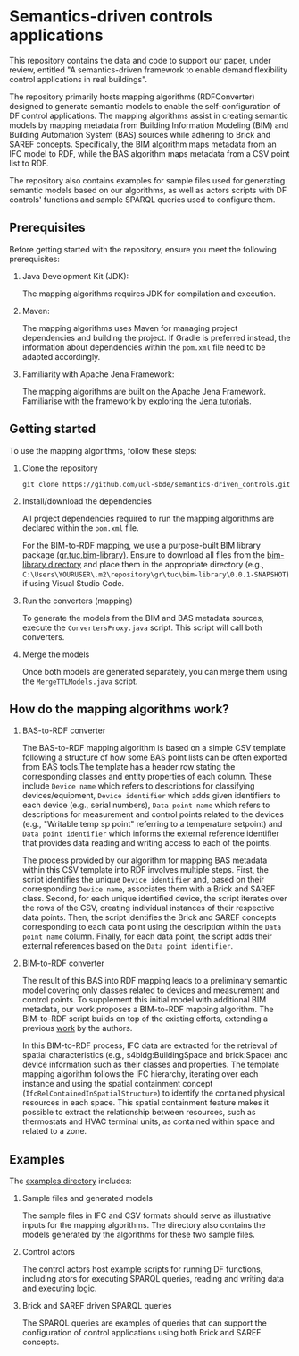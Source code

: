 # Semantics-driven controls applications

This repository contains the data and code to support our paper, under review, entitled "A semantics-driven framework to enable demand flexibility control applications in real buildings". 

The repository primarily hosts mapping algorithms (RDFConverter) designed to generate semantic models to enable the self-configuration of DF control applications. The mapping algorithms assist in creating semantic models by mapping metadata from Building Information Modeling (BIM) and Building Automation System (BAS) sources while adhering to Brick and SAREF concepts. Specifically, the BIM algorithm maps metadata from an IFC model to RDF, while the BAS algorithm maps metadata from a CSV point list to RDF.

The repository also contains examples for sample files used for generating semantic models based on our algorithms, as well as actors scripts with DF controls' functions and sample SPARQL queries used to configure them. 


## Prerequisites

Before getting started with the repository, ensure you meet the following prerequisites:

1. Java Development Kit (JDK):

   The mapping algorithms requires JDK for compilation and execution. 

2. Maven:

   The mapping algorithms uses Maven for managing project dependencies and building the project. If Gradle is preferred instead, the information about dependencies within the `pom.xml` file need to be adapted accordingly.

3. Familiarity with Apache Jena Framework:

   The mapping algorithms are built on the Apache Jena Framework. Familiarise with the framework by exploring the [Jena tutorials]( https://jena.apache.org/tutorials/index.html). 

## Getting started 

To use the mapping algorithms, follow these steps:

1. Clone the repository
   ``` 
   git clone https://github.com/ucl-sbde/semantics-driven_controls.git 
   ```

2. Install/download the dependencies

   All project dependencies required to run the mapping algorithms are declared within the `pom.xml` file.
   
   For the BIM-to-RDF mapping, we use a purpose-built BIM library package [(gr.tuc.bim-library)](https://github.com/kyriakos-katsigarakis/openmetrics/packages/875264). Ensure to download all files from the [bim-library directory](https://github.com/ucl-sbde/semantics-driven_controls/tree/main/bim-library) and place them in the appropriate directory (e.g.,  `C:\Users\YOURUSER\.m2\repository\gr\tuc\bim-library\0.0.1-SNAPSHOT`) if using Visual Studio Code.
   
3. Run the converters (mapping) 

   To generate the models from the BIM and BAS metadata sources, execute the `ConvertersProxy.java` script. This script will call both converters.

4. Merge the models

   Once both models are generated separately, you can merge them using the `MergeTTLModels.java` script.


## How do the mapping algorithms work?

1. BAS-to-RDF converter

   The BAS-to-RDF mapping algorithm is based on a simple CSV template following a structure of how some BAS point lists can be often exported from BAS tools.The template has a header row stating the corresponding classes and entity properties of each column. These include `Device name` which refers to descriptions for classifying devices/equipment, `Device identifier` which adds given identifiers to each device (e.g., serial numbers), 
   `Data point name`  which refers to descriptions for measurement and control points related to the devices (e.g., "Writable temp sp point" referring to a temperature setpoint) and `Data point identifier` which informs the external reference identifier that provides data reading and writing access to each of the points.

   The process provided by our algorithm for mapping BAS metadata within this CSV template into RDF involves multiple steps. First, the script identifies the unique `Device identifier` and, based on their corresponding `Device name`, associates them with a Brick and SAREF class. Second, for each unique identified device, the script iterates over the rows of the CSV, creating individual instances of their respective data points. Then, the script identifies the Brick and SAREF concepts corresponding to each data point using the description within the `Data point name` column. Finally, for each data point, the script adds their external references based on the `Data point identifier`.


2. BIM-to-RDF converter

   The result of this BAS into RDF mapping leads to a preliminary semantic model covering only classes related to devices and measurement and control points. To supplement this initial model with additional BIM metadata, our work proposes a BIM-to-RDF mapping algorithm. The BIM-to-RDF script builds on top of the existing efforts, extending a previous [work](https://github.com/kyriakos-katsigarakis/openmetrics) by the authors. 

   In this BIM-to-RDF process, IFC data are extracted for the retrieval of spatial characteristics (e.g., s4bldg:BuildingSpace and brick:Space) and device information such as their classes and properties. The template mapping algorithm follows the IFC hierarchy, iterating over each instance and using the spatial containment concept (`IfcRelContainedInSpatialStructure`) to identify the contained physical resources in each space. This spatial containment feature makes it possible to extract the relationship between resources, such as thermostats and HVAC terminal units, as contained within space and related to a zone.

## Examples

The [examples directory](https://github.com/ucl-sbde/semantics-driven_controls/tree/main/examples) includes:

1. Sample files and generated models

    The sample files in IFC and CSV formats should serve as illustrative inputs for the mapping algorithms. The directory also contains the models generated by the algorithms for these two sample files. 

2. Control actors

   The control actors host example scripts for running DF functions, including ators for executing SPARQL queries, reading and writing data and executing logic. 

3. Brick and SAREF driven SPARQL queries

   The SPARQL queries are examples of queries that can support the configuration of control applications using both Brick and SAREF concepts.

